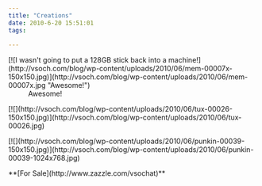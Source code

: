 ```yaml
---
title: "Creations"
date: 2010-6-20 15:51:01
tags:
  
---
```



<div class="gallery"><script type="text/javascript">
// <![CDATA[
	jQuery(document).ready(function () {
		jQuery(".gallery1 a").attr("rel","gallery1");	
		jQuery('a[rel="gallery1"]').colorbox({maxWidth:"95%", maxHeight:"95%",title: function(){ return jQuery(this).children().attr("alt"); }});
	});
// ]]></script><dl class="gallery-item"><dt class="gallery-icon">[![I wasn't going to put a 128GB stick back into a machine!](http://vsoch.com/blog/wp-content/uploads/2010/06/mem-00007x-150x150.jpg)](http://vsoch.com/blog/wp-content/uploads/2010/06/mem-00007x.jpg "Awesome!")</dt><dd class="gallery-caption" id="caption707"><span class="imagecaption">Awesome!</span>  
</dd></dl><dl class="gallery-item"><dt class="gallery-icon">[![](http://vsoch.com/blog/wp-content/uploads/2010/06/tux-00026-150x150.jpg)](http://vsoch.com/blog/wp-content/uploads/2010/06/tux-00026.jpg)</dt></dl><dl class="gallery-item"><dt class="gallery-icon">[![](http://vsoch.com/blog/wp-content/uploads/2010/06/punkin-00039-150x150.jpg)](http://vsoch.com/blog/wp-content/uploads/2010/06/punkin-00039-1024x768.jpg)</dt></dl>  
</div>**[For Sale](http://www.zazzle.com/vsochat)**


